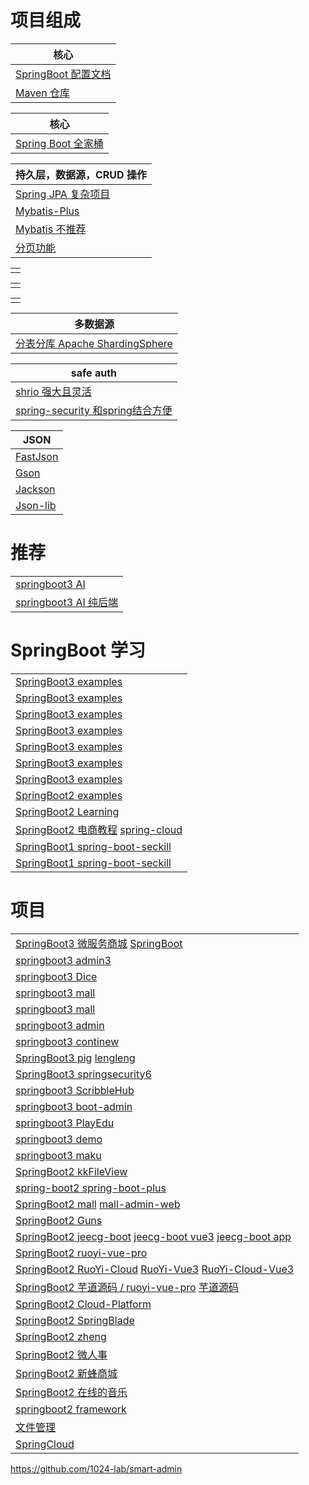 # 项目组成

| 核心                                                                                               |
|--------------------------------------------------------------------------------------------------|
| [SpringBoot 配置文档](https://docs.spring.io/spring-boot/appendix/application-properties/index.html) |
| [Maven 仓库](https://mvnrepository.com/)                                                           |


| 核心                   |
|----------------------|
| [Spring  Boot 全家桶]() |

| 持久层，数据源，CRUD 操作                       |
|---------------------------------------|
| [Spring JPA 复杂项目]()                   |
| [Mybatis-Plus](https://baomidou.com/) |
| [Mybatis 不推荐]()                       |
| [分页功能](https://github.com/pagehelper) |

|      |
|------|
| []() |

|      |
|------|
| []() |

|      |
|------|
| []() |

| 多数据源                                                                     |
|--------------------------------------------------------------------------|
| [分表分库 Apache ShardingSphere]()                                           |

| safe auth                                                                 |
|---------------------------------------------------------------------------|
| [shrio 强大且灵活](https://shiro.apache.org/)                                  |
| [spring-security 和spring结合方便](https://spring.io/projects/spring-security) |

| JSON                                                   |
|--------------------------------------------------------|
| [FastJson](https://github.com/alibaba/fastjson)        |
| [Gson](https://github.com/google/gson)                 |
| [Jackson](https://github.com/FasterXML/jackson)        |
| [Json-lib](http://json-lib.sourceforge.net/index.html) |

# 推荐

|                                                                                |
|--------------------------------------------------------------------------------|
| [springboot3 AI](https://github.com/dulaiduwang003/TIME-SEA-chatgpt)           |
| [springboot3 AI 纯后端](https://github.com/gemingjia/gear-wenxinworkshop-starter) |

# SpringBoot 学习

|                                                                                                                          |
|--------------------------------------------------------------------------------------------------------------------------|
| [SpringBoot3 examples](https://gitee.com/li_ximing/springboot30-development-guide)                                       |
| [SpringBoot3 examples](https://github.com/ali-bouali/spring-boot-3-jwt-security)                                         |
| [SpringBoot3 examples](https://github.com/jobmission/oauth2-server)                                                      |
| [SpringBoot3 examples](https://github.com/eugenp/tutorials)                                                              |
| [SpringBoot3 examples](https://github.com/ZHENFENG13/spring-boot-projects)                                               |
| [SpringBoot3 examples](https://github.com/ityouknow/spring-boot-examples)                                                |
| [SpringBoot3 examples](https://github.com/xkcoding/spring-boot-demo)                                                     |
| [SpringBoot2 examples](https://github.com/wuyouzhuguli/SpringAll)                                                        |
| [SpringBoot2 Learning](https://gitee.com/didispace/SpringBoot-Learning)                                                  |
| [SpringBoot2 电商教程](https://github.com/macrozheng/mall-learning) [spring-cloud](https://github.com/macrozheng/mall-swarm) |
| [SpringBoot1 spring-boot-seckill](https://gitee.com/52itstyle/spring-boot-seckill)                                       |
| [SpringBoot1 spring-boot-seckill](https://github.com/xuchengsheng/spring-reading)                                        |

# 项目

|                                                                                                                                                                                                         |
|---------------------------------------------------------------------------------------------------------------------------------------------------------------------------------------------------------|
| [SpringBoot3 微服务商城](https://github.com/gz-yami/mall4cloud) [SpringBoot](https://github.com/gz-yami/mall4j)                                                                                              |
| [springboot3 admin3](https://github.com/cjbi/admin3)                                                                                                                                                    |
| [springboot3 Dice](https://github.com/bihell/Dice)                                                                                                                                                      |
| [springboot3 mall](https://github.com/wayn111/waynboot-mall)                                                                                                                                            |
| [springboot3 mall](https://github.com/wayn111/newbee-mall-pro)                                                                                                                                          |
| [springboot3 admin](https://github.com/hb0730/boot-admin)                                                                                                                                               |
| [springboot3 continew](https://github.com/Charles7c/continew-admin)                                                                                                                                     |
| [SpringBoot3 pig](https://gitee.com/log4j/pig) [lengleng](https://gitee.com/log4j)                                                                                                                      |
| [SpringBoot3 springsecurity6](https://github.com/buingoctruong/springboot3-springsecurity6-jwt)                                                                                                         |
| [springboot3 ScribbleHub](https://github.com/dulaiduwang003/ScribbleHub)                                                                                                                                |
| [springboot3 boot-admin](https://github.com/hb0730/boot-admin)                                                                                                                                          |
| [springboot3 PlayEdu](https://github.com/PlayEdu/PlayEdu)                                                                                                                                               |
| [springboot3 demo](https://gitee.com/ckw1988/shiro-jwt-integration)                                                                                                                                     |
| [springboot3 maku](https://github.com/makunet/maku-boot)                                                                                                                                                |
| [SpringBoot2 kkFileView](https://gitee.com/kekingcn/file-online-preview)                                                                                                                                |
| [spring-boot2 spring-boot-plus](https://github.com/geekidea/spring-boot-plus)                                                                                                                           |
| [SpringBoot2 mall](https://github.com/macrozheng/mall) [mall-admin-web](https://github.com/macrozheng/mall-admin-web)                                                                                   |
| [SpringBoot2 Guns](https://github.com/stylefeng/Guns)                                                                                                                                                   |
| [SpringBoot2 jeecg-boot](https://github.com/jeecgboot/jeecg-boot) [jeecg-boot vue3](https://github.com/jeecgboot/jeecgboot-vue3) [jeecg-boot app](https://github.com/jeecgboot/jeecg-uniapp)            |
| [SpringBoot2 ruoyi-vue-pro](https://github.com/YunaiV/ruoyi-vue-pro)                                                                                                                                    |
| [SpringBoot2 RuoYi-Cloud](https://github.com/yangzongzhuan/RuoYi-Cloud) [RuoYi-Vue3](https://github.com/yangzongzhuan/RuoYi-Vue3) [RuoYi-Cloud-Vue3](https://github.com/yangzongzhuan/RuoYi-Cloud-Vue3) |
| [SpringBoot2  芋道源码 / ruoyi-vue-pro](https://gitee.com/zhijiantianya/ruoyi-vue-pro) [芋道源码](https://gitee.com/yudaocode)                                                                                  |
| [SpringBoot2 Cloud-Platform](https://gitee.com/geek_qi/cloud-platform)                                                                                                                                  |
| [SpringBoot2 SpringBlade](https://gitee.com/smallc/SpringBlade)                                                                                                                                         |
| [SpringBoot2 zheng](https://gitee.com/shuzheng/zheng)                                                                                                                                                   |
| [SpringBoot2 微人事](https://github.com/lenve/vhr)                                                                                                                                                         |
| [SpringBoot2 新蜂商城](https://github.com/newbee-ltd/newbee-mall/tree/spring-boot-3.x)                                                                                                                      |
| [SpringBoot2 在线的音乐](https://github.com/Yin-Hongwei/music-website)                                                                                                                                       |
| [springboot2 framework](https://github.com/liu-peiyu/geek-framework)                                                                                                                                    |
| [文件管理](https://github.com/zfile-dev/zfile)                                                                                                                                                              |
| [SpringCloud](https://github.com/pig-mesh/pig)                                                                                                                                                          |
https://github.com/1024-lab/smart-admin
